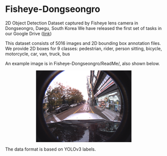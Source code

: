 # Fisheye-Dongseongro
2D Object Detection Dataset captured by Fisheye lens camera in Dongseongro, Daegu, South Korea
We have released the first set of tasks in our Google Drive ([link](https://drive.google.com/drive/folders/176RFwt2ynftDdhIxJnVy-mLM5fNDF1TH?usp=sharing))


This dataset consists of 5016 images and 2D bounding box annotation files. 
We provide 2D boxes for 9 classes: pedestrian, rider, person sitting, bicycle, motorcycle, car, van, truck, bus

An example image is in Fisheye-Dongseongro/ReadMe/, also shown below.
<p align="center"> <img src='ReadMe/temp-11012020120422-0.jpg' align="center" height="230px">


The data format is based on YOLOv3 labels.
<class id> <x center> <y center> <bbox width> <bbox height>

